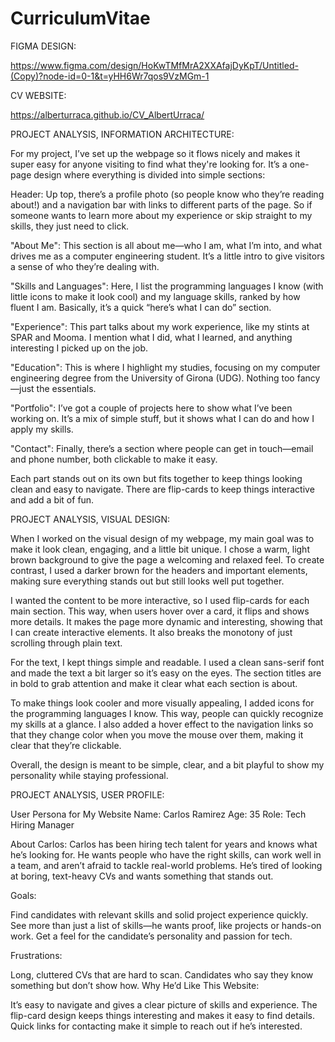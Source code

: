# CurriculumVitae

FIGMA DESIGN:

https://www.figma.com/design/HoKwTMfMrA2XXAfajDyKpT/Untitled-(Copy)?node-id=0-1&t=yHH6Wr7qos9VzMGm-1

CV WEBSITE:

https://alberturraca.github.io/CV_AlbertUrraca/

PROJECT ANALYSIS, INFORMATION ARCHITECTURE: 

For my project, I’ve set up the webpage so it flows nicely and makes it super easy for anyone visiting to find what they're looking for. It’s a one-page design where everything is divided into simple sections:

Header: Up top, there’s a profile photo (so people know who they’re reading about!) and a navigation bar with links to different parts of the page. So if someone wants to learn more about my experience or skip straight to my skills, they just need to click.

"About Me": This section is all about me—who I am, what I’m into, and what drives me as a computer engineering student. It’s a little intro to give visitors a sense of who they’re dealing with.

"Skills and Languages": Here, I list the programming languages I know (with little icons to make it look cool) and my language skills, ranked by how fluent I am. Basically, it’s a quick “here’s what I can do” section.

"Experience": This part talks about my work experience, like my stints at SPAR and Mooma. I mention what I did, what I learned, and anything interesting I picked up on the job.

"Education": This is where I highlight my studies, focusing on my computer engineering degree from the University of Girona (UDG). Nothing too fancy—just the essentials.

"Portfolio": I’ve got a couple of projects here to show what I’ve been working on. It’s a mix of simple stuff, but it shows what I can do and how I apply my skills.

"Contact": Finally, there’s a section where people can get in touch—email and phone number, both clickable to make it easy.

Each part stands out on its own but fits together to keep things looking clean and easy to navigate. There are flip-cards to keep things interactive and add a bit of fun.


PROJECT ANALYSIS, VISUAL DESIGN:

When I worked on the visual design of my webpage, my main goal was to make it look clean, engaging, and a little bit unique. I chose a warm, light brown background to give the page a welcoming and relaxed feel. To create contrast, I used a darker brown for the headers and important elements, making sure everything stands out but still looks well put together.

I wanted the content to be more interactive, so I used flip-cards for each main section. This way, when users hover over a card, it flips and shows more details. It makes the page more dynamic and interesting, showing that I can create interactive elements. It also breaks the monotony of just scrolling through plain text.

For the text, I kept things simple and readable. I used a clean sans-serif font and made the text a bit larger so it’s easy on the eyes. The section titles are in bold to grab attention and make it clear what each section is about.

To make things look cooler and more visually appealing, I added icons for the programming languages I know. This way, people can quickly recognize my skills at a glance. I also added a hover effect to the navigation links so that they change color when you move the mouse over them, making it clear that they’re clickable.

Overall, the design is meant to be simple, clear, and a bit playful to show my personality while staying professional.

PROJECT ANALYSIS, USER PROFILE:

User Persona for My Website
Name: Carlos Ramirez
Age: 35
Role: Tech Hiring Manager

About Carlos: Carlos has been hiring tech talent for years and knows what he’s looking for. He wants people who have the right skills, can work well in a team, and aren’t afraid to tackle real-world problems. He’s tired of looking at boring, text-heavy CVs and wants something that stands out.

Goals:

Find candidates with relevant skills and solid project experience quickly.
See more than just a list of skills—he wants proof, like projects or hands-on work.
Get a feel for the candidate’s personality and passion for tech.

Frustrations:

Long, cluttered CVs that are hard to scan.
Candidates who say they know something but don’t show how.
Why He’d Like This Website:

It’s easy to navigate and gives a clear picture of skills and experience.
The flip-card design keeps things interesting and makes it easy to find details.
Quick links for contacting make it simple to reach out if he’s interested.
